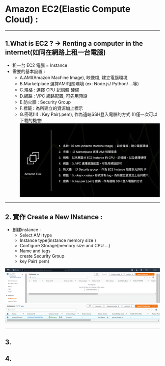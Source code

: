 # Amazon EC2(Elastic Compute Cloud) : 
<hr/>

## 1.What is EC2 ? -> Renting a computer in the internet(如同在網路上租一台電腦) 
- 租一台 EC2 電腦 = Instance
- 需要的基本設置 : 
    - A.AMI(Amazon Machine Image), 映像檔, 建立電腦環境 
    - B.Marketplace 選擇AMI相關環境 (ex: Node.js/ Python/ ...等) 
    - C.規格 : 選擇 CPU 記憶體 硬碟 
    - D.網路 : VPC 網路配置, 可先用預設
    - E.防火牆 : Security Group
    - F.標籤 : 為所建立的資源加上標示 
    - G.密碼(!!) : Key Pair(.pem), 作為遠端SSH登入電腦的方式 (!)僅一次可以下載的機會!
![image](../data/img/EC2/EC2_Basic.png)
<hr/>

## 2. 實作 Create a New INstance :
- 創建instance : 
  - Select AMI type
  - Instance type(instance memory size )
  - Configure Storage(memory size and CPU ...)
  - Name and tags
  - create Security Group
  - key Pair(.pem)

![image](../data/img/EC2/Create_Instance.png)
![image](../data/img/EC2/Create_Instance_ok.png)
<hr/>

## 3.

## 4.

